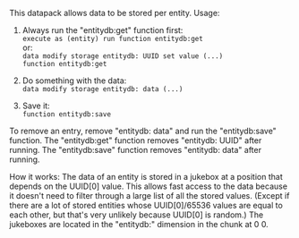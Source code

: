 This datapack allows data to be stored per entity.
Usage:

1. Always run the "entitydb:get" function first:<br/>
    `execute as (entity) run function entitydb:get`<br/>
  or:<br/>
    `data modify storage entitydb: UUID set value (...)`<br/>
    `function entitydb:get`

2. Do something with the data:<br/>
    `data modify storage entitydb: data (...)`

3. Save it:<br/>
    `function entitydb:save`

To remove an entry, remove "entitydb: data" and run the "entitydb:save" function.
The "entitydb:get" function removes "entitydb: UUID" after running.
The "entitydb:save" function removes "entitydb: data" after running.

How it works: The data of an entity is stored in a jukebox at a position that depends on the UUID[0] value.
This allows fast access to the data because it doesn't need to filter through a large list of all the stored values.
(Except if there are a lot of stored entities whose UUID[0]/65536 values are equal to each other, but that's very unlikely because UUID[0] is random.)
The jukeboxes are located in the "entitydb:" dimension in the chunk at 0 0.
